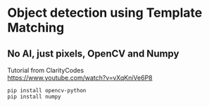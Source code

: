 # Object detection using Template Matching
## No AI, just pixels, OpenCV and Numpy

Tutorial from ClarityCodes  
https://www.youtube.com/watch?v=vXqKniVe6P8  

```
pip install opencv-python
pip install numpy
```

